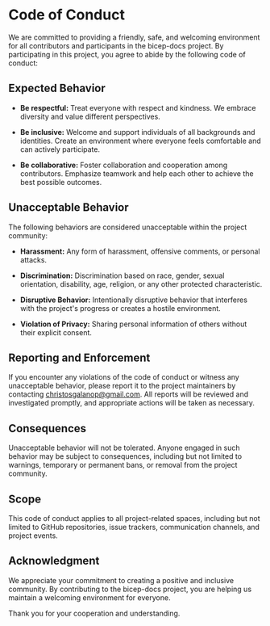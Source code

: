# Code of Conduct

We are committed to providing a friendly, safe, and welcoming environment for all contributors and participants in the bicep-docs project. By participating in this project, you agree to abide by the following code of conduct:

## Expected Behavior

- **Be respectful:** Treat everyone with respect and kindness. We embrace diversity and value different perspectives.

- **Be inclusive:** Welcome and support individuals of all backgrounds and identities. Create an environment where everyone feels comfortable and can actively participate.

- **Be collaborative:** Foster collaboration and cooperation among contributors. Emphasize teamwork and help each other to achieve the best possible outcomes.

## Unacceptable Behavior

The following behaviors are considered unacceptable within the project community:

- **Harassment:** Any form of harassment, offensive comments, or personal attacks.

- **Discrimination:** Discrimination based on race, gender, sexual orientation, disability, age, religion, or any other protected characteristic.

- **Disruptive Behavior:** Intentionally disruptive behavior that interferes with the project's progress or creates a hostile environment.

- **Violation of Privacy:** Sharing personal information of others without their explicit consent.

## Reporting and Enforcement

If you encounter any violations of the code of conduct or witness any unacceptable behavior, please report it to the project maintainers by contacting <christosgalanop@gmail.com>. All reports will be reviewed and investigated promptly, and appropriate actions will be taken as necessary.

## Consequences

Unacceptable behavior will not be tolerated. Anyone engaged in such behavior may be subject to consequences, including but not limited to warnings, temporary or permanent bans, or removal from the project community.

## Scope

This code of conduct applies to all project-related spaces, including but not limited to GitHub repositories, issue trackers, communication channels, and project events.

## Acknowledgment

We appreciate your commitment to creating a positive and inclusive community. By contributing to the bicep-docs project, you are helping us maintain a welcoming environment for everyone.

Thank you for your cooperation and understanding.

